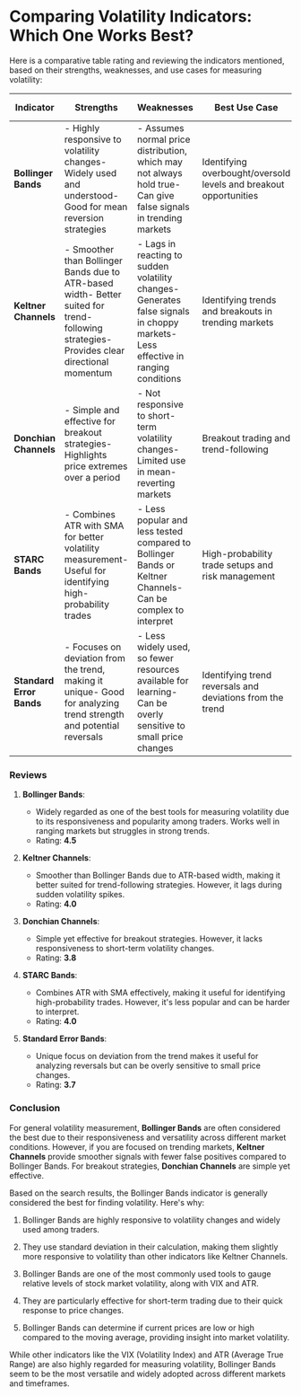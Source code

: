 # Comparing Volatility Indicators: Which One Works Best?

Here is a comparative table rating and reviewing the indicators mentioned, based on their strengths, weaknesses, and use cases for measuring volatility:

| **Indicator**            | **Strengths**                                                                                                                             | **Weaknesses**                                                                                                                   | **Best Use Case**                                                 | **Rating (1-5)** |
| ------------------------ | ----------------------------------------------------------------------------------------------------------------------------------------- | -------------------------------------------------------------------------------------------------------------------------------- | ----------------------------------------------------------------- | ---------------- |
| **Bollinger Bands**      | - Highly responsive to volatility changes- Widely used and understood- Good for mean reversion strategies                                 | - Assumes normal price distribution, which may not always hold true- Can give false signals in trending markets                  | Identifying overbought/oversold levels and breakout opportunities | **4.5**          |
| **Keltner Channels**     | - Smoother than Bollinger Bands due to ATR-based width- Better suited for trend-following strategies- Provides clear directional momentum | - Lags in reacting to sudden volatility changes- Generates false signals in choppy markets- Less effective in ranging conditions | Identifying trends and breakouts in trending markets              | **4.0**          |
| **Donchian Channels**    | - Simple and effective for breakout strategies- Highlights price extremes over a period                                                   | - Not responsive to short-term volatility changes- Limited use in mean-reverting markets                                         | Breakout trading and trend-following                              | **3.8**          |
| **STARC Bands**          | - Combines ATR with SMA for better volatility measurement- Useful for identifying high-probability trades                                 | - Less popular and less tested compared to Bollinger Bands or Keltner Channels- Can be complex to interpret                      | High-probability trade setups and risk management                 | **4.0**          |
| **Standard Error Bands** | - Focuses on deviation from the trend, making it unique- Good for analyzing trend strength and potential reversals                        | - Less widely used, so fewer resources available for learning- Can be overly sensitive to small price changes                    | Identifying trend reversals and deviations from the trend         | **3.7**          |

### Reviews

1. **Bollinger Bands**:

   - Widely regarded as one of the best tools for measuring volatility due to its responsiveness and popularity among traders. Works well in ranging markets but struggles in strong trends.
   - Rating: **4.5**

2. **Keltner Channels**:

   - Smoother than Bollinger Bands due to ATR-based width, making it better suited for trend-following strategies. However, it lags during sudden volatility spikes.
   - Rating: **4.0**

3. **Donchian Channels**:

   - Simple yet effective for breakout strategies. However, it lacks responsiveness to short-term volatility changes.
   - Rating: **3.8**

4. **STARC Bands**:

   - Combines ATR with SMA effectively, making it useful for identifying high-probability trades. However, it's less popular and can be harder to interpret.
   - Rating: **4.0**

5. **Standard Error Bands**:
   - Unique focus on deviation from the trend makes it useful for analyzing reversals but can be overly sensitive to small price changes.
   - Rating: **3.7**

### Conclusion

For general volatility measurement, **Bollinger Bands** are often considered the best due to their responsiveness and versatility across different market conditions. However, if you are focused on trending markets, **Keltner Channels** provide smoother signals with fewer false positives compared to Bollinger Bands. For breakout strategies, **Donchian Channels** are simple yet effective.

Based on the search results, the Bollinger Bands indicator is generally considered the best for finding volatility. Here's why:

1. Bollinger Bands are highly responsive to volatility changes and widely used among traders.

2. They use standard deviation in their calculation, making them slightly more responsive to volatility than other indicators like Keltner Channels.

3. Bollinger Bands are one of the most commonly used tools to gauge relative levels of stock market volatility, along with VIX and ATR.

4. They are particularly effective for short-term trading due to their quick response to price changes.

5. Bollinger Bands can determine if current prices are low or high compared to the moving average, providing insight into market volatility.

While other indicators like the VIX (Volatility Index) and ATR (Average True Range) are also highly regarded for measuring volatility, Bollinger Bands seem to be the most versatile and widely adopted across different markets and timeframes.
